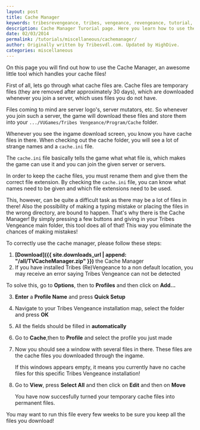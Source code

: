 ```yaml
---
layout: post
title: Cache Manager
keywords: tribesrevengeance, tribes, vengeance, revengeance, tutorial, guide, cache, manager, installation, instruction, file, move, rename, manual, file, permanent
description: Cache Manager Turorial page. Here you learn how to use the Cache Manager.
date: 02/03/2014
permalink: /tutorials/miscellaneous/cachemanager/
author: Originally written by Tribesvdl.com. Updated by HighDive.
categories: miscellaneous
---
```


On this page you will find out how to use the Cache Manager, an awesome little tool which handles your cache files!

  

First of all, lets go through what cache files are. Cache files are temporary files (they are removed after approximately 30 days), which are downloaded whenever you join a server, which uses files you do not have.

  

Files coming to mind are server logo's, server mutators, etc. So whenever you join such a server, the game will download these files and store them into your `.../VUGames/Tribes Vengeance/Program/Cache` folder.

  

Whenever you see the ingame download screen, you know you have cache files in there. When checking out the cache folder, you will see a lot of strange names and a `cache.ini` file.

  

The `cache.ini` file basically tells the game what what file is, which makes the game can use it and you can join the given server or servers.

  

In order to keep the cache files, you must rename them and give them the correct file extension. By checking the `cache.ini` file, you can know what names need to be given and which file extensions need to be used.

  

This, however, can be quite a difficult task as there may be a lot of files in there! Also the possibility of making a typing mistake or placing the files in the wrong directory, are bound to happen. That's why there is the Cache Manager! By simply pressing a few buttons and giving in your Tribes Vengeance main folder, this tool does all of that! This way you eliminate the chances of making mistakes!

  

To correctly use the cache manager, please follow these steps:

1. **[Download]({{ site.downloads_url | append: "/all/TVCacheManager.zip" }})** the Cache Manager
2. If you have installed Tribes (Re)Vengeance to a non default location, you may receive an error saying Tribes Vengeance can not be detected

  To solve this, go to **Options**, then to **Profiles** and then click on **Add...**

3. **Enter** a **Profile Name** and press **Quick Setup**
4. Navigate to your Tribes Vengeance installation map, select the folder and press **OK**
5. All the fields should be filled in **automatically**
6. Go to **Cache**,then to **Profile** and select the profile you just made

7. Now you should see a window with several files in there. These files are the cache files you downloaded through the ingame.

    If this windows appears empty, it means you currently have no cache files for this specific Tribes Vengeance installation!

8. Go to **View**, press **Select All** and then click on **Edit** and then on **Move**
  

    You have now succesfully turned your temporary cache files into permanent files.

  

You may want to run this file every few weeks to be sure you keep all the files you download!

